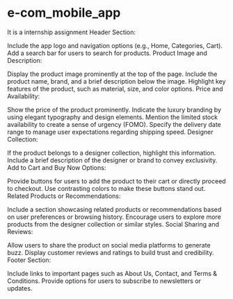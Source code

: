 # e-com_mobile_app
It is a internship assignment
Header Section:

Include the app logo and navigation options (e.g., Home, Categories, Cart).
Add a search bar for users to search for products.
Product Image and Description:

Display the product image prominently at the top of the page.
Include the product name, brand, and a brief description below the image.
Highlight key features of the product, such as material, size, and color options.
Price and Availability:

Show the price of the product prominently.
Indicate the luxury branding by using elegant typography and design elements.
Mention the limited stock availability to create a sense of urgency (FOMO).
Specify the delivery date range to manage user expectations regarding shipping speed.
Designer Collection:

If the product belongs to a designer collection, highlight this information.
Include a brief description of the designer or brand to convey exclusivity.
Add to Cart and Buy Now Options:

Provide buttons for users to add the product to their cart or directly proceed to checkout.
Use contrasting colors to make these buttons stand out.
Related Products or Recommendations:

Include a section showcasing related products or recommendations based on user preferences or browsing history.
Encourage users to explore more products from the designer collection or similar styles.
Social Sharing and Reviews:

Allow users to share the product on social media platforms to generate buzz.
Display customer reviews and ratings to build trust and credibility.
Footer Section:

Include links to important pages such as About Us, Contact, and Terms & Conditions.
Provide options for users to subscribe to newsletters or updates.
